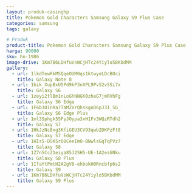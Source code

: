 ```yaml
---
layout: produk-casinghp
title: Pokemon Gold Characters Samsung Galaxy S9 Plus Case
categories: samsung
tags: galaxy

# Produk
product-title: Pokemon Gold Characters Samsung Galaxy S9 Plus Case
harga: 90000
sku: hn-1986
image-drive: 1Km7B6LDHfuVsWCjHTc24Yiylo5BKbdMM
gallery:
  - url: 1lkdTewRkMSQqeOUM0qs1ktwyeLDcBOci
    title: Galaxy Note 8
  - url: 1hik_XupBxUSPd9kP3nXPL9PvS2vSSi7x
    title: Galaxy S6
  - url: 1zeyi2tlBm1nLoGhNNGK0zheG7jmRVhFg
    title: Galaxy S6 Edge
  - url: 1F6b3O1nRa7TaMZVrQhskgoD6pJ3I_5G_
    title: Galaxy S6 Edge Plus
  - url: 1ml3Sphgk55FyJOypa3xH1Fv3WQzRTdh2
    title: Galaxy S7
  - url: 1HkJzNc8xg3KfiGEU3CV93qwb2DKPzFt8
    title: Galaxy S7 Edge
  - url: 1HIs5-DSK5rO8CeeImO-BNwlsGqTqPVz7
    title: Galaxy S8
  - url: 1Z7n5CcZ1eiya85J2SH5-UE-1A2esGNku
    title: Galaxy S8 Plus
  - url: 1IfaYtPmtH2A2gV8-ehbokH0Rncbfp6s2
    title: Galaxy S9
  - url: 1Km7B6LDHfuVsWCjHTc24Yiylo5BKbdMM
    title: Galaxy S9 Plus
---
```

